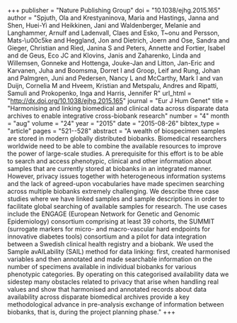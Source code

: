 +++
publisher = "Nature Publishing Group"
doi = "10.1038/ejhg.2015.165"
author = "Spjuth, Ola and Krestyaninova, Maria and Hastings, Janna and Shen, Huei-Yi and Heikkinen, Jani and Waldenberger, Melanie and Langhammer, Arnulf and Ladenvall, Claes and Esko, T~onu and Persson, Mats-\u00c5ke and Heggland, Jon and Dietrich, Joern and Ose, Sandra and Gieger, Christian and Ried, Janina S and Peters, Annette and Fortier, Isabel and de Geus, Eco JC and Klovins, Janis and Zaharenko, Linda and Willemsen, Gonneke and Hottenga, Jouke-Jan and Litton, Jan-Eric and Karvanen, Juha and Boomsma, Dorret I and Groop, Leif and Rung, Johan and Palmgren, Juni and Pedersen, Nancy L and McCarthy, Mark I and van Duijn, Cornelia M and Hveem, Kristian and Metspalu, Andres and Ripatti, Samuli and Prokopenko, Inga and Harris, Jennifer R"
url_html = "http://dx.doi.org/10.1038/ejhg.2015.165"
journal = "Eur J Hum Genet"
title = "Harmonising and linking biomedical and clinical data across disparate data archives to enable integrative cross-biobank research"
number = "4"
month = "aug"
volume = "24"
year = "2015"
date = "2015-08-26"
bibtex_type = "article"
pages = "521--528"
abstract = "A wealth of biospecimen samples are stored in modern globally distributed biobanks. Biomedical researchers worldwide need to be able to combine the available resources to improve the power of large-scale studies. A prerequisite for this effort is to be able to search and access phenotypic, clinical and other information about samples that are currently stored at biobanks in an integrated manner. However, privacy issues together with heterogeneous information systems and the lack of agreed-upon vocabularies have made specimen searching across multiple biobanks extremely challenging. We describe three case studies where we have linked samples and sample descriptions in order to facilitate global searching of available samples for research. The use cases include the ENGAGE (European Network for Genetic and Genomic Epidemiology) consortium comprising at least 39 cohorts, the SUMMIT (surrogate markers for micro- and macro-vascular hard endpoints for innovative diabetes tools) consortium and a pilot for data integration between a Swedish clinical health registry and a biobank. We used the Sample avAILability (SAIL) method for data linking: first, created harmonised variables and then annotated and made searchable information on the number of specimens available in individual biobanks for various phenotypic categories. By operating on this categorised availability data we sidestep many obstacles related to privacy that arise when handling real values and show that harmonised and annotated records about data availability across disparate biomedical archives provide a key methodological advance in pre-analysis exchange of information between biobanks, that is, during the project planning phase."
+++

